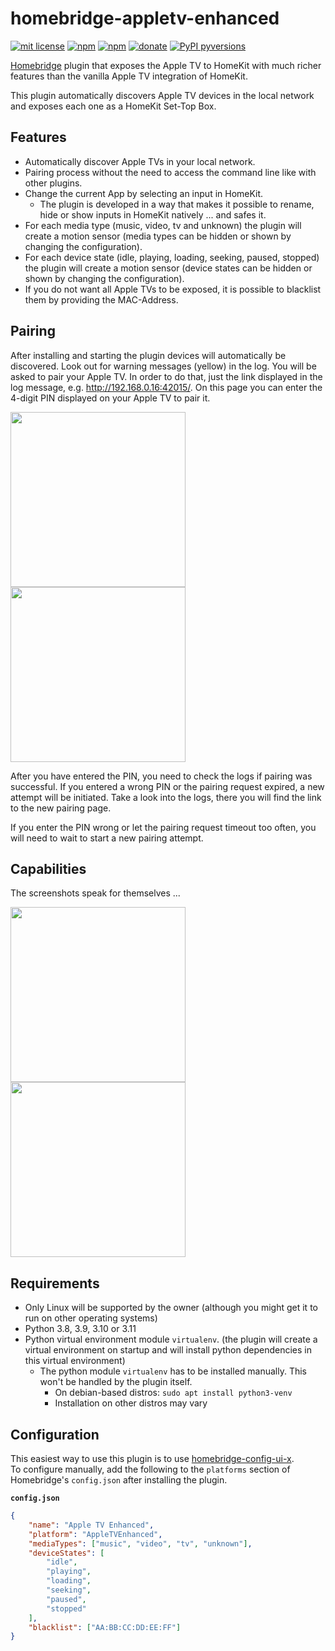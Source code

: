 # homebridge-appletv-enhanced

[![mit license](https://badgen.net/badge/license/MIT/red)](https://github.com/maxileith/homebridge-appletv-enhanced/blob/master/LICENSE)
[![npm](https://img.shields.io/npm/v/homebridge-appletv-enhanced)](https://www.npmjs.com/package/homebridge-appletv-enhanced)
[![npm](https://badgen.net/npm/dt/homebridge-appletv-enhanced)](https://www.npmjs.com/package/homebridge-appletv-enhanced)
[![donate](https://badgen.net/badge/donate/paypal/91BE09)](https://www.paypal.me/maxileith)
[![PyPI pyversions](https://img.shields.io/badge/Python-3.8%20%7C%203.9%20%7C%203.10%20%7C%203.11-blue)](https://pypi.python.org/pypi/pyatv/)

[Homebridge](https://github.com/homebridge/homebridge) plugin that exposes the Apple TV to HomeKit with much richer features than the vanilla Apple TV integration of HomeKit.

This plugin automatically discovers Apple TV devices in the local network and exposes each one as a HomeKit Set-Top Box.

## Features

-   Automatically discover Apple TVs in your local network.
-   Pairing process without the need to access the command line like with other plugins.
-   Change the current App by selecting an input in HomeKit.
    -   The plugin is developed in a way that makes it possible to rename, hide or show inputs in HomeKit natively ... and safes it.
-   For each media type (music, video, tv and unknown) the plugin will create a motion sensor (media types can be hidden or shown by changing the configuration).
-   For each device state (idle, playing, loading, seeking, paused, stopped) the plugin will create a motion sensor (device states can be hidden or shown by changing the configuration).
-   If you do not want all Apple TVs to be exposed, it is possible to blacklist them by providing the MAC-Address.

## Pairing

After installing and starting the plugin devices will automatically be discovered. Look out for warning messages (yellow) in the log. You will be asked to pair your Apple TV. In order to do that, just the link displayed in the log message, e.g. http://192.168.0.16:42015/. On this page you can enter the 4-digit PIN displayed on your Apple TV to pair it.

<img src="https://raw.githubusercontent.com/maxileith/homebridge-appletv-enhanced/main/docs/img/enterPIN.jpg" width=280/> <img src="https://raw.githubusercontent.com/maxileith/homebridge-appletv-enhanced/main/docs/img/pinTransmitted.jpg" width=280/>

After you have entered the PIN, you need to check the logs if pairing was successful. If you entered a wrong PIN or the pairing request expired, a new attempt will be initiated. Take a look into the logs, there you will find the link to the new pairing page.

If you enter the PIN wrong or let the pairing request timeout too often, you will need to wait to start a new pairing attempt.

## Capabilities

The screenshots speak for themselves ...

<img src="https://raw.githubusercontent.com/maxileith/homebridge-appletv-enhanced/main/docs/img/inputs.png" width=280/> <img src="https://raw.githubusercontent.com/maxileith/homebridge-appletv-enhanced/main/docs/img/sensors.png" width=280/>

## Requirements

* Only Linux will be supported by the owner (although you might get it to run on other operating systems)
* Python 3.8, 3.9, 3.10 or 3.11
* Python virtual environment module `virtualenv`. (the plugin will create a virtual environment on startup and will install python dependencies in this virtual environment)
    * The python module `virtualenv` has to be installed manually. This won't be handled by the plugin itself.
        * On debian-based distros: `sudo apt install python3-venv`
        * Installation on other distros may vary

## Configuration

This easiest way to use this plugin is to use [homebridge-config-ui-x](https://www.npmjs.com/package/homebridge-config-ui-x).  
To configure manually, add the following to the `platforms` section of Homebridge's `config.json` after installing the plugin.

**`config.json`**

```json
{
    "name": "Apple TV Enhanced",
    "platform": "AppleTVEnhanced",
    "mediaTypes": ["music", "video", "tv", "unknown"],
    "deviceStates": [
        "idle",
        "playing",
        "loading",
        "seeking",
        "paused",
        "stopped"
    ],
    "blacklist": ["AA:BB:CC:DD:EE:FF"]
}
```
